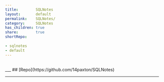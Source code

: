 ```yaml
---
title:        SQLNotes        
layout:       default        
permalink:    SQLNotes/        
category:     SQLNotes        
has_children: true        
share:        true        
shortRepo:      
      
- sqlnotes
- default       
---
```

      
<br/>        
___        
## [Repo](https://github.com/14paxton/SQLNotes)        
      
***
